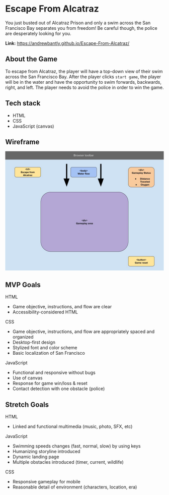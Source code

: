 # Escape From Alcatraz

You just busted out of Alcatraz Prison and only a swim across the San Francisco Bay separates you from freedom! Be careful though, the police are desperately looking for you.

**Link:** https://andrewbantly.github.io/Escape-From-Alcatraz/

## About the Game 
To escape from Alcatraz, the player will have a top-down view of their swim across the San Francisco Bay. After the player clicks ``` start game ```, the player will be in the water and have the opportunity to swim forwards, backwards, right, and left. The player needs to avoid the police in order to win the game.

## Tech stack
* HTML
* CSS
* JavaScript (canvas)

## Wireframe
![Wireframe](./docs/Wireframe_%20Escape-From-Alcatraz%202023-03-16.jpg)

## MVP Goals

HTML 
* Game objective, instructions, and flow are clear
* Accessibility-considered HTML

CSS
* Game objective, instructions, and flow are appropriately spaced and organized
* Desktop-first design
* Stylized font and color scheme 
* Basic localization of San Francisco

JavaScript
* Functional and responsive without bugs
* Use of canvas
* Response for game win/loss & reset 
* Contact detection with one obstacle (police)

## Stretch Goals

HTML
* Linked and functional multimedia (music, photo, SFX, etc)

JavaScript
* Swimming speeds changes (fast, normal, slow) by using keys
* Humanizing storyline introduced
* Dynamic landing page 
* Multiple obstacles introduced (timer, current, wildlife)


CSS
* Responsive gameplay for mobile
* Reasonable detail of environment (characters, location, era)
